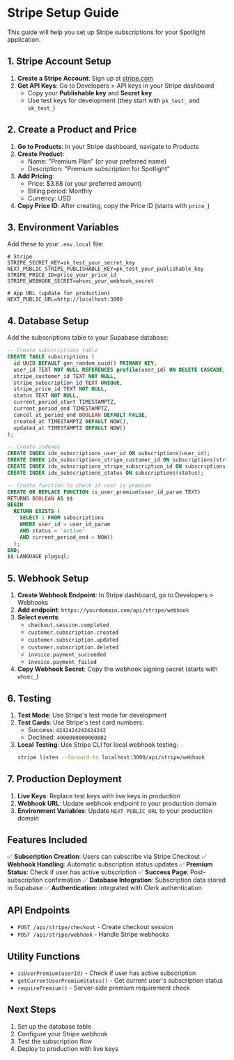 # Stripe Setup Guide

This guide will help you set up Stripe subscriptions for your Spotlight application.

## 1. Stripe Account Setup

1. **Create a Stripe Account**: Sign up at [stripe.com](https://stripe.com)
2. **Get API Keys**: Go to Developers > API keys in your Stripe dashboard
   - Copy your **Publishable key** and **Secret key**
   - Use test keys for development (they start with `pk_test_` and `sk_test_`)

## 2. Create a Product and Price

1. **Go to Products**: In your Stripe dashboard, navigate to Products
2. **Create Product**:
   - Name: "Premium Plan" (or your preferred name)
   - Description: "Premium subscription for Spotlight"
3. **Add Pricing**:
   - Price: $3.88 (or your preferred amount)
   - Billing period: Monthly
   - Currency: USD
4. **Copy Price ID**: After creating, copy the Price ID (starts with `price_`)

## 3. Environment Variables

Add these to your `.env.local` file:

```env
# Stripe
STRIPE_SECRET_KEY=sk_test_your_secret_key
NEXT_PUBLIC_STRIPE_PUBLISHABLE_KEY=pk_test_your_publishable_key
STRIPE_PRICE_ID=price_your_price_id
STRIPE_WEBHOOK_SECRET=whsec_your_webhook_secret

# App URL (update for production)
NEXT_PUBLIC_URL=http://localhost:3000
```

## 4. Database Setup

Add the subscriptions table to your Supabase database:

```sql
-- Create subscriptions table
CREATE TABLE subscriptions (
  id UUID DEFAULT gen_random_uuid() PRIMARY KEY,
  user_id TEXT NOT NULL REFERENCES profile(user_id) ON DELETE CASCADE,
  stripe_customer_id TEXT NOT NULL,
  stripe_subscription_id TEXT UNIQUE,
  stripe_price_id TEXT NOT NULL,
  status TEXT NOT NULL,
  current_period_start TIMESTAMPTZ,
  current_period_end TIMESTAMPTZ,
  cancel_at_period_end BOOLEAN DEFAULT FALSE,
  created_at TIMESTAMPTZ DEFAULT NOW(),
  updated_at TIMESTAMPTZ DEFAULT NOW()
);

-- Create indexes
CREATE INDEX idx_subscriptions_user_id ON subscriptions(user_id);
CREATE INDEX idx_subscriptions_stripe_customer_id ON subscriptions(stripe_customer_id);
CREATE INDEX idx_subscriptions_stripe_subscription_id ON subscriptions(stripe_subscription_id);
CREATE INDEX idx_subscriptions_status ON subscriptions(status);

-- Create function to check if user is premium
CREATE OR REPLACE FUNCTION is_user_premium(user_id_param TEXT)
RETURNS BOOLEAN AS $$
BEGIN
  RETURN EXISTS (
    SELECT 1 FROM subscriptions
    WHERE user_id = user_id_param
    AND status = 'active'
    AND current_period_end > NOW()
  );
END;
$$ LANGUAGE plpgsql;
```

## 5. Webhook Setup

1. **Create Webhook Endpoint**: In Stripe dashboard, go to Developers > Webhooks
2. **Add endpoint**: `https://yourdomain.com/api/stripe/webhook`
3. **Select events**:
   - `checkout.session.completed`
   - `customer.subscription.created`
   - `customer.subscription.updated`
   - `customer.subscription.deleted`
   - `invoice.payment_succeeded`
   - `invoice.payment_failed`
4. **Copy Webhook Secret**: Copy the webhook signing secret (starts with `whsec_`)

## 6. Testing

1. **Test Mode**: Use Stripe's test mode for development
2. **Test Cards**: Use Stripe's test card numbers:
   - Success: `4242424242424242`
   - Declined: `4000000000000002`
3. **Local Testing**: Use Stripe CLI for local webhook testing:
   ```bash
   stripe listen --forward-to localhost:3000/api/stripe/webhook
   ```

## 7. Production Deployment

1. **Live Keys**: Replace test keys with live keys in production
2. **Webhook URL**: Update webhook endpoint to your production domain
3. **Environment Variables**: Update `NEXT_PUBLIC_URL` to your production domain

## Features Included

✅ **Subscription Creation**: Users can subscribe via Stripe Checkout
✅ **Webhook Handling**: Automatic subscription status updates
✅ **Premium Status**: Check if user has active subscription
✅ **Success Page**: Post-subscription confirmation
✅ **Database Integration**: Subscription data stored in Supabase
✅ **Authentication**: Integrated with Clerk authentication

## API Endpoints

- `POST /api/stripe/checkout` - Create checkout session
- `POST /api/stripe/webhook` - Handle Stripe webhooks

## Utility Functions

- `isUserPremium(userId)` - Check if user has active subscription
- `getCurrentUserPremiumStatus()` - Get current user's subscription status
- `requirePremium()` - Server-side premium requirement check

## Next Steps

1. Set up the database table
2. Configure your Stripe webhook
3. Test the subscription flow
4. Deploy to production with live keys
